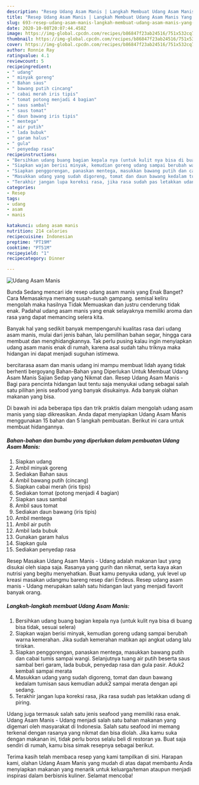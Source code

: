 ```yaml
---
description: "Resep Udang Asam Manis | Langkah Membuat Udang Asam Manis Yang Sedap"
title: "Resep Udang Asam Manis | Langkah Membuat Udang Asam Manis Yang Sedap"
slug: 693-resep-udang-asam-manis-langkah-membuat-udang-asam-manis-yang-sedap
date: 2020-10-08T20:07:44.458Z
image: https://img-global.cpcdn.com/recipes/b86847f23ab24516/751x532cq70/udang-asam-manis-foto-resep-utama.jpg
thumbnail: https://img-global.cpcdn.com/recipes/b86847f23ab24516/751x532cq70/udang-asam-manis-foto-resep-utama.jpg
cover: https://img-global.cpcdn.com/recipes/b86847f23ab24516/751x532cq70/udang-asam-manis-foto-resep-utama.jpg
author: Ronnie Ray
ratingvalue: 4.1
reviewcount: 5
recipeingredient:
- " udang"
- " minyak goreng"
- " Bahan saus"
- " bawang putih cincang"
- " cabai merah iris tipis"
- " tomat potong menjadi 4 bagian"
- " saus sambal"
- " saus tomat"
- " daun bawang iris tipis"
- " mentega"
- " air putih"
- " lada bubuk"
- " garam halus"
- " gula"
- " penyedap rasa"
recipeinstructions:
- "Bersihkan udang buang bagian kepala nya (untuk kulit nya bisa di buang bisa tidak, sesuai selera)"
- "Siapkan wajan berisi minyak, kemudian goreng udang sampai berubah warna kemerahan. Jika sudah kemerahan matikan api angkat udang lalu tiriskan."
- "Siapkan penggorengan, panaskan mentega, masukkan bawang putih dan cabai tumis sampai wangi. Selanjutnya tuang air putih beserta saus sambal beri garam, lada bubuk, penyedap rasa dan gula pasir. Aduk2 kembali sampai merata"
- "Masukkan udang yang sudah digoreng, tomat dan daun bawang kedalam tumisan saus kemudian aduk2 sampai merata dengan api sedang."
- "Terakhir jangan lupa koreksi rasa, jika rasa sudah pas letakkan udang di piring."
categories:
- Resep
tags:
- udang
- asam
- manis

katakunci: udang asam manis 
nutrition: 214 calories
recipecuisine: Indonesian
preptime: "PT19M"
cooktime: "PT51M"
recipeyield: "1"
recipecategory: Dinner

---
```



![Udang Asam Manis](https://img-global.cpcdn.com/recipes/b86847f23ab24516/751x532cq70/udang-asam-manis-foto-resep-utama.jpg)

Bunda Sedang mencari ide resep udang asam manis yang Enak Banget? Cara Memasaknya memang susah-susah gampang. semisal keliru mengolah maka hasilnya Tidak Memuaskan dan justru cenderung tidak enak. Padahal udang asam manis yang enak selayaknya memiliki aroma dan rasa yang dapat memancing selera kita.

Banyak hal yang sedikit banyak mempengaruhi kualitas rasa dari udang asam manis, mulai dari jenis bahan, lalu pemilihan bahan segar, hingga cara membuat dan menghidangkannya. Tak perlu pusing kalau ingin menyiapkan udang asam manis enak di rumah, karena asal sudah tahu triknya maka hidangan ini dapat menjadi suguhan istimewa.

bercitarasa asam dan manis udang ini mampu membuat lidah ayang tidak berhenti bergoyang Bahan-Bahan yang Diperlukan Untuk Membuat Udang Asam Manis Sajian Sedap yang Nikmat dan. Resep Udang Asam Manis - Bagi para pencinta hidangan laut tentu saja menyukai udang sebagai salah satu pilihan jenis seafood yang banyak disukainya. Ada banyak olahan makanan yang bisa.


Di bawah ini ada beberapa tips dan trik praktis dalam mengolah udang asam manis yang siap dikreasikan. Anda dapat menyiapkan Udang Asam Manis menggunakan 15 bahan dan 5 langkah pembuatan. Berikut ini cara untuk membuat hidangannya.

<!--inarticleads1-->

##### Bahan-bahan dan bumbu yang diperlukan dalam pembuatan Udang Asam Manis:

1. Siapkan  udang
1. Ambil  minyak goreng
1. Sediakan  Bahan saus
1. Ambil  bawang putih (cincang)
1. Siapkan  cabai merah (iris tipis)
1. Sediakan  tomat (potong menjadi 4 bagian)
1. Siapkan  saus sambal
1. Ambil  saus tomat
1. Sediakan  daun bawang (iris tipis)
1. Ambil  mentega
1. Ambil  air putih
1. Ambil  lada bubuk
1. Gunakan  garam halus
1. Siapkan  gula
1. Sediakan  penyedap rasa


Resep Masakan Udang Asam Manis - Udang adalah makanan laut yang disukai oleh siapa saja. Rasanya yang gurih dan nikmat, serta kaya akan nutrisi yang begitu menyehatkan. Buat kamu penyuka udang, yuk level up kreasi masakan udangmu bareng resep dari Endeus. Resep udang asam manis - Udang merupakan salah satu hidangan laut yang menjadi favorit banyak orang. 

<!--inarticleads2-->

##### Langkah-langkah membuat Udang Asam Manis:

1. Bersihkan udang buang bagian kepala nya (untuk kulit nya bisa di buang bisa tidak, sesuai selera)
1. Siapkan wajan berisi minyak, kemudian goreng udang sampai berubah warna kemerahan. Jika sudah kemerahan matikan api angkat udang lalu tiriskan.
1. Siapkan penggorengan, panaskan mentega, masukkan bawang putih dan cabai tumis sampai wangi. Selanjutnya tuang air putih beserta saus sambal beri garam, lada bubuk, penyedap rasa dan gula pasir. Aduk2 kembali sampai merata
1. Masukkan udang yang sudah digoreng, tomat dan daun bawang kedalam tumisan saus kemudian aduk2 sampai merata dengan api sedang.
1. Terakhir jangan lupa koreksi rasa, jika rasa sudah pas letakkan udang di piring.


Udang juga termasuk salah satu jenis seafood yang memiliki rasa enak. Udang Asam Manis - Udang menjadi salah satu bahan makanan yang digemari oleh masyarakat di Indonesia. Salah satu seafood ini memang terkenal dengan rasanya yang nikmat dan bisa diolah. Jika kamu suka dengan makanan ini, tidak perlu boros selalu beli di restoran ya. Buat saja sendiri di rumah, kamu bisa simak resepnya sebagai berikut. 

Terima kasih telah membaca resep yang kami tampilkan di sini. Harapan kami, olahan Udang Asam Manis yang mudah di atas dapat membantu Anda menyiapkan makanan yang menarik untuk keluarga/teman ataupun menjadi inspirasi dalam berbisnis kuliner. Selamat mencoba!

